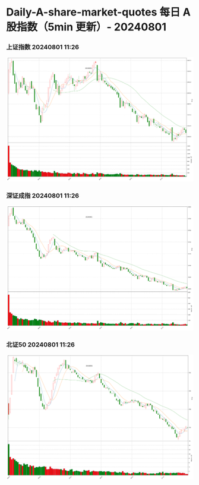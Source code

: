
# Daily-A-share-market-quotes 每日 A 股指数（5min 更新）- 20240801

### 上证指数 20240801 11:26
![](./fig/2024/8/20240801-sh000001.png)

### 深证成指 20240801 11:26
![](./fig/2024/8/20240801-sz399001.png)

### 北证50 20240801 11:26
![](./fig/2024/8/20240801-bj899050.png)
